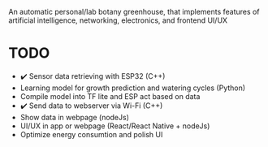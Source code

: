An automatic personal/lab botany greenhouse, that implements features of artificial intelligence, networking, electronics, and frontend UI/UX 

# TODO
 - :heavy_check_mark: Sensor data retrieving with ESP32 (C++)
- Learning model for growth prediction and watering cycles (Python)
- Compile model into TF lite and ESP act based on data
- :heavy_check_mark: Send data to webserver via Wi-Fi (C++)
- Show data in webpage (nodeJs)
- UI/UX in app or webpage (React/React Native + nodeJs)
- Optimize energy consumtion and polish UI